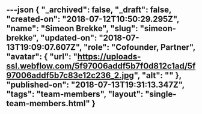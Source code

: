 ---json
{
  "_archived": false,
  "_draft": false,
  "created-on": "2018-07-12T10:50:29.295Z",
  "name": "Simeon Brekke",
  "slug": "simeon-brekke",
  "updated-on": "2018-07-13T19:09:07.607Z",
  "role": "Cofounder, Partner",
  "avatar": {
    "url": "https://uploads-ssl.webflow.com/5f97006addf5b7f0d812c1ad/5f97006addf5b7c83e12c236_2.jpg",
    "alt": ""
  },
  "published-on": "2018-07-13T19:31:13.347Z",
  "tags": "team-members",
  "layout": "single-team-members.html"
}
---


